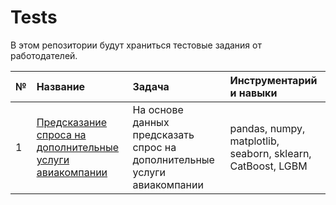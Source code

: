 # Tests

В этом репозитории будут храниться тестовые задания от работодателей.

№ | Название | Задача | Инструментарий и навыки
:----- | :---- | :----| :----
1| [Предсказание спроса на дополнительные услуги авиакомпании](https://github.com/OlshanitskiJon/Tests/blob/main/Airplanes/Airplanes.ipynb) | На основе данных предсказать спрос на дополнительные услуги авиакомпании| pandas, numpy, matplotlib, seaborn, sklearn, CatBoost, LGBM
